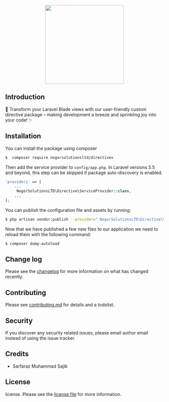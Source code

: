 
<p align="center">
    <img height="250px" width="250px" src="[https://i.ibb.co/6bv2RjJ/DALL-E-2023-08-26-00-53-51-Wizard-logo-simple-minimal-2-color-removebg-preview.png](https://i.ibb.co/0tdrHcx/DALL-E-2023-08-26-00-53-51-Wizard-logo-simple-minimal-2-color-1.jpg)">
</p>

## Introduction

🌟 Transform your Laravel Blade views with our user-friendly custom directive package – making development a breeze and sprinkling joy into your code! ✨


## Installation

You can install the package using composer

```sh
$  composer require nogorsolutionsltd/directives
```

Then add the service provider to `config/app.php`. In Laravel versions 5.5 and beyond, this step can be skipped if package auto-discovery is enabled.

```php
'providers' => [
    ...
     NogorSolutionsLTD\Directive\ServiceProvider::class,
    ...
];
```

You can publish the configuration file and assets by running:

```sh
$ php artisan vendor:publish --provider=" NogorSolutionsLTD\Directive\ServiceProvider::class,"
```

Now that we have published a few new files to our application we need to reload them with the following command:

```sh
$ composer dump-autoload
```


## Change log

Please see the [changelog](CHANGELOG.md) for more information on what has changed recently.

## Contributing

Please see [contributing.md](CONTRIBUTING.md) for details and a todolist.

## Security

If you discover any security related issues, please email author email instead of using the issue tracker.

## Credits

- Sarfaraz Muhammad Sajib

## License

license. Please see the [license file](LICENCE.md) for more information.
